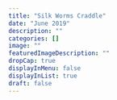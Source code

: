 ```yaml
---
title: "Silk Worms Craddle"
date: "June 2019"
description: ""
categories: []
image: ""
featuredImageDescription: ""
dropCap: true
displayInMenu: false
displayInList: true
draft: false
---
```

